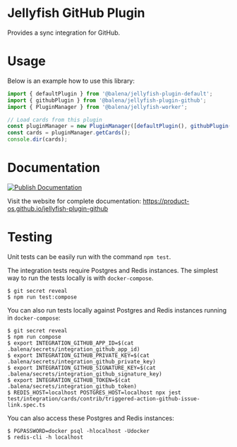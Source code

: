 # Jellyfish GitHub Plugin

Provides a sync integration for GitHub.

# Usage

Below is an example how to use this library:

```js
import { defaultPlugin } from '@balena/jellyfish-plugin-default';
import { githubPlugin } from '@balena/jellyfish-plugin-github';
import { PluginManager } from '@balena/jellyfish-worker';

// Load cards from this plugin
const pluginManager = new PluginManager([defaultPlugin(), githubPlugin()]);
const cards = pluginManager.getCards();
console.dir(cards);
```

# Documentation

[![Publish Documentation](https://github.com/product-os/jellyfish-plugin-github/actions/workflows/publish-docs.yml/badge.svg)](https://github.com/product-os/jellyfish-plugin-github/actions/workflows/publish-docs.yml)

Visit the website for complete documentation: https://product-os.github.io/jellyfish-plugin-github

# Testing

Unit tests can be easily run with the command `npm test`.

The integration tests require Postgres and Redis instances. The simplest way to run the tests locally is with `docker-compose`.

```
$ git secret reveal
$ npm run test:compose
```

You can also run tests locally against Postgres and Redis instances running in `docker-compose`:
```
$ git secret reveal
$ npm run compose
$ export INTEGRATION_GITHUB_APP_ID=$(cat .balena/secrets/integration_github_app_id)
$ export INTEGRATION_GITHUB_PRIVATE_KEY=$(cat .balena/secrets/integration_github_private_key)
$ export INTEGRATION_GITHUB_SIGNATURE_KEY=$(cat .balena/secrets/integration_github_signature_key)
$ export INTEGRATION_GITHUB_TOKEN=$(cat .balena/secrets/integration_github_token)
$ REDIS_HOST=localhost POSTGRES_HOST=localhost npx jest test/integration/cards/contrib/triggered-action-github-issue-link.spec.ts
```

You can also access these Postgres and Redis instances:
```
$ PGPASSWORD=docker psql -hlocalhost -Udocker
$ redis-cli -h localhost
```
